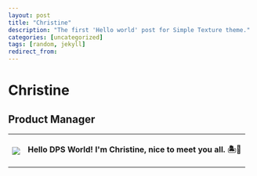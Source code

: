 ```yaml
---
layout: post
title: "Christine"
description: "The first 'Hello world' post for Simple Texture theme."
categories: [uncategorized]
tags: [random, jekyll]
redirect_from:
---
```

# Christine
<h2>Product Manager</h2>


<table>
  <tr>
    <th>
      <img src="https://github.com/team-cero/team-cero.github.io/blob/master/assets/images/christine.png">
    </th>
    <th>
      <p> Hello DPS World! I'm Christine, nice to meet you all. 🏝️🧘 </p>
    </th>
  </tr>  
  </table>





